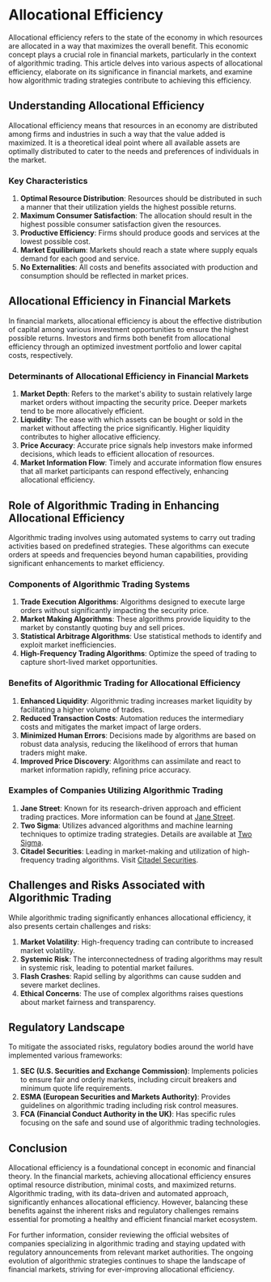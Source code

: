 # Allocational Efficiency

Allocational efficiency refers to the state of the economy in which resources are allocated in a way that maximizes the overall benefit. This economic concept plays a crucial role in financial markets, particularly in the context of algorithmic trading. This article delves into various aspects of allocational efficiency, elaborate on its significance in financial markets, and examine how algorithmic trading strategies contribute to achieving this efficiency.

## Understanding Allocational Efficiency

Allocational efficiency means that resources in an economy are distributed among firms and industries in such a way that the value added is maximized. It is a theoretical ideal point where all available assets are optimally distributed to cater to the needs and preferences of individuals in the market.

### Key Characteristics

1. **Optimal Resource Distribution**: Resources should be distributed in such a manner that their utilization yields the highest possible returns.
2. **Maximum Consumer Satisfaction**: The allocation should result in the highest possible consumer satisfaction given the resources.
3. **Productive Efficiency**: Firms should produce goods and services at the lowest possible cost.
4. **Market Equilibrium**: Markets should reach a state where supply equals demand for each good and service.
5. **No Externalities**: All costs and benefits associated with production and consumption should be reflected in market prices.

## Allocational Efficiency in Financial Markets

In financial markets, allocational efficiency is about the effective distribution of capital among various investment opportunities to ensure the highest possible returns. Investors and firms both benefit from allocational efficiency through an optimized investment portfolio and lower capital costs, respectively.

### Determinants of Allocational Efficiency in Financial Markets

1. **Market Depth**: Refers to the market's ability to sustain relatively large market orders without impacting the security price. Deeper markets tend to be more allocatively efficient.
2. **Liquidity**: The ease with which assets can be bought or sold in the market without affecting the price significantly. Higher liquidity contributes to higher allocative efficiency.
3. **Price Accuracy**: Accurate price signals help investors make informed decisions, which leads to efficient allocation of resources.
4. **Market Information Flow**: Timely and accurate information flow ensures that all market participants can respond effectively, enhancing allocational efficiency.

## Role of Algorithmic Trading in Enhancing Allocational Efficiency

Algorithmic trading involves using automated systems to carry out trading activities based on predefined strategies. These algorithms can execute orders at speeds and frequencies beyond human capabilities, providing significant enhancements to market efficiency.

### Components of Algorithmic Trading Systems

1. **Trade Execution Algorithms**: Algorithms designed to execute large orders without significantly impacting the security price.
2. **Market Making Algorithms**: These algorithms provide liquidity to the market by constantly quoting buy and sell prices.
3. **Statistical Arbitrage Algorithms**: Use statistical methods to identify and exploit market inefficiencies.
4. **High-Frequency Trading Algorithms**: Optimize the speed of trading to capture short-lived market opportunities.

### Benefits of Algorithmic Trading for Allocational Efficiency

1. **Enhanced Liquidity**: Algorithmic trading increases market liquidity by facilitating a higher volume of trades.
2. **Reduced Transaction Costs**: Automation reduces the intermediary costs and mitigates the market impact of large orders.
3. **Minimized Human Errors**: Decisions made by algorithms are based on robust data analysis, reducing the likelihood of errors that human traders might make.
4. **Improved Price Discovery**: Algorithms can assimilate and react to market information rapidly, refining price accuracy.

### Examples of Companies Utilizing Algorithmic Trading

1. **Jane Street**: Known for its research-driven approach and efficient trading practices. More information can be found at [Jane Street](https://www.janestreet.com).
2. **Two Sigma**: Utilizes advanced algorithms and machine learning techniques to optimize trading strategies. Details are available at [Two Sigma](https://www.twosigma.com).
3. **Citadel Securities**: Leading in market-making and utilization of high-frequency trading algorithms. Visit [Citadel Securities](https://www.citadelsecurities.com).

## Challenges and Risks Associated with Algorithmic Trading

While algorithmic trading significantly enhances allocational efficiency, it also presents certain challenges and risks:

1. **Market Volatility**: High-frequency trading can contribute to increased market volatility.
2. **Systemic Risk**: The interconnectedness of trading algorithms may result in systemic risk, leading to potential market failures.
3. **Flash Crashes**: Rapid selling by algorithms can cause sudden and severe market declines.
4. **Ethical Concerns**: The use of complex algorithms raises questions about market fairness and transparency.

## Regulatory Landscape

To mitigate the associated risks, regulatory bodies around the world have implemented various frameworks:

1. **SEC (U.S. Securities and Exchange Commission)**: Implements policies to ensure fair and orderly markets, including circuit breakers and minimum quote life requirements.
2. **ESMA (European Securities and Markets Authority)**: Provides guidelines on algorithmic trading including risk control measures.
3. **FCA (Financial Conduct Authority in the UK)**: Has specific rules focusing on the safe and sound use of algorithmic trading technologies.

## Conclusion

Allocational efficiency is a foundational concept in economic and financial theory. In the financial markets, achieving allocational efficiency ensures optimal resource distribution, minimal costs, and maximized returns. Algorithmic trading, with its data-driven and automated approach, significantly enhances allocational efficiency. However, balancing these benefits against the inherent risks and regulatory challenges remains essential for promoting a healthy and efficient financial market ecosystem.

For further information, consider reviewing the official websites of companies specializing in algorithmic trading and staying updated with regulatory announcements from relevant market authorities. The ongoing evolution of algorithmic strategies continues to shape the landscape of financial markets, striving for ever-improving allocational efficiency.